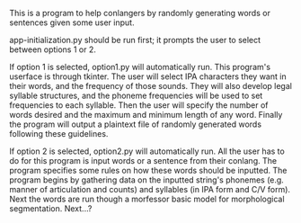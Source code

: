 This is a program to help conlangers by randomly generating words or sentences given some user input. 

app-initialization.py should be run first; it prompts the user to select between options 1 or 2. 

If option 1 is selected, option1.py will automatically run. This program's userface is through tkinter. 
The user will select IPA characters they want in their words, and the frequency of those sounds. 
They will also develop legal syllable structures, and the phoneme frequencies will be used to set frequencies to each syllable. 
Then the user will specify the number of words desired and the maximum and minimum length of any word. 
Finally the program will output a plaintext file of randomly generated words following these guidelines. 

If option 2 is selected, option2.py will automatically run. 
All the user has to do for this program is input words or a sentence from their conlang. The program specifies some rules on how these words should be inputted. 
The program begins by gathering data on the inputted string's phonemes (e.g. manner of articulation and counts) and syllables (in IPA form and C/V form). 
Next the words are run though a morfessor basic model for morphological segmentation. 
Next...? 
